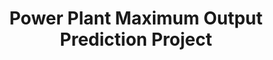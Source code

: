 ---
title: Power Plant Maximum Output Prediction Project
Project Duration: 2021.03 ~ 2021.06
Project Overview: Development of a site to predict maximum output for improving bidding process in combined cycle power plants
Applied Technologies: JavaScript, HTML, CSS, Python, Django, Pandas, XGBoost
Key Roles: Front-end Developer, AI Model Developer
---